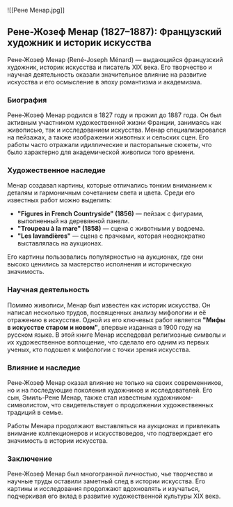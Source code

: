 ![[Рене Менар.jpg]]

## Рене-Жозеф Менар (1827–1887): Французский художник и историк искусства

Рене-Жозеф Менар (René-Joseph Ménard) — выдающийся французский художник, историк искусства и писатель XIX века. Его творчество и научная деятельность оказали значительное влияние на развитие искусства и его осмысление в эпоху романтизма и академизма.

### **Биография**
Рене-Жозеф Менар родился в 1827 году и прожил до 1887 года. Он был активным участником художественной жизни Франции, занимаясь как живописью, так и исследованием искусства. Менар специализировался на пейзажах, а также изображении животных и сельских сцен. Его работы часто отражали идиллические и пасторальные сюжеты, что было характерно для академической живописи того времени.

### **Художественное наследие**
Менар создавал картины, которые отличались тонким вниманием к деталям и гармоничным сочетанием света и цвета. Среди его известных работ можно выделить:
- **"Figures in French Countryside" (1856)** — пейзаж с фигурами, выполненный на деревянной панели.
- **"Troupeau à la mare" (1858)** — сцена с животными у водоема.
- **"Les lavandières"** — сцена с прачками, которая неоднократно выставлялась на аукционах.

Его картины пользовались популярностью на аукционах, где они высоко ценились за мастерство исполнения и историческую значимость.

### **Научная деятельность**
Помимо живописи, Менар был известен как историк искусства. Он написал несколько трудов, посвященных анализу мифологии и её отражению в искусстве. Одной из его ключевых работ является **"Мифы в искусстве старом и новом"**, впервые изданная в 1900 году на русском языке. В этой книге Менар исследовал религиозные символы и их художественное воплощение, что сделало его одним из первых ученых, кто подошел к мифологии с точки зрения искусства.

### **Влияние и наследие**
Рене-Жозеф Менар оказал влияние не только на своих современников, но и на последующие поколения художников и исследователей. Его сын, Эмиль-Рене Менар, также стал известным художником-символистом, что свидетельствует о продолжении художественных традиций в семье.

Работы Менара продолжают выставляться на аукционах и привлекать внимание коллекционеров и искусствоведов, что подтверждает его значимость в истории искусства.

### **Заключение**
Рене-Жозеф Менар был многогранной личностью, чье творчество и научные труды оставили заметный след в истории искусства. Его картины и исследования продолжают вдохновлять и изучаться, подчеркивая его вклад в развитие художественной культуры XIX века.